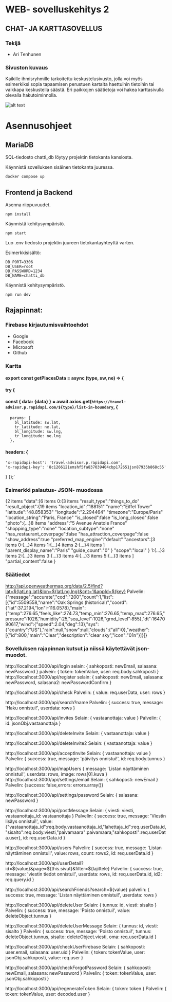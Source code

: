 # WEB- sovelluskehitys 2

## CHAT- JA KARTTASOVELLUS

### Tekijä

<ul>
<li>Ari Tenhunen</li>
</ul>

### Sivuston kuvaus

Kaikille ihmisryhmille tarkoitettu keskustelusivusto, jolla voi myös esimerkiksi sopia tapaamisen perustuen kartalta haettuihin tietoihin tai vaikkapa keskustella säästä. Eri paikkojen säätietoja voi hakea karttasivulla olevalla hakutoiminnolla.

![alt text](https://drive.google.com/file/d/1ceneRb3O30RKX3UpeMsZYnCa7RTrpXR4/view?usp=sharing)

# Asennusohjeet

## MariaDB

SQL-tiedosto chatti_db löytyy projektin tietokanta kansiosta.

Käynnistä sovelluksen sisäinen tietokanta juuressa.

```
docker compose up
```

## Frontend ja Backend


Asenna riippuvuudet.

```
npm install
```

Käynnistä kehitysympäristö.

```
npm start
```

Luo .env tiedosto projektin juureen tietokantayhteyttä varten.

Esimerkkisisältö:

```
DB_PORT=3306
DB_USER=root
DB_PASSWORD=1234
DB_NAME=chatti_db
```

Käynnistä kehitysympäristö.

```
npm run dev
```


## Rajapinnat:

### Firebase kirjautumisvaihtoehdot

<ul>
<li>Google</li>
<li>Facebook</li>
<li>Microsoft</li>
<li>Github</li>
</ul>

### Kartta

#### export const getPlacesData = async (type, sw, ne) => {
####  try {
####  const { data: {data} } = await axios.get(`https://travel-advisor.p.rapidapi.com/${type}/list-in-boundary`, {
      params: {
        bl_latitude: sw.lat,
        tr_latitude: ne.lat,
        bl_longitude: sw.lng,
        tr_longitude: ne.lng
      },
####  headers: {
    'x-rapidapi-host': 'travel-advisor.p.rapidapi.com',
    'x-rapidapi-key': '8c1266121emshf5fa837039404cbp172651jsn87935b868c55'
  }
});'

### Esimerkki palautus- JSON- muodossa

{2 items
"data":[6 items
0:{3 items
"result_type":"things_to_do"
"result_object":{19 items
"location_id":"188151"
"name":"Eiffel Tower"
"latitude":"48.858353"
"longitude":"2.294464"
"timezone":"Europe/Paris"
"location_string":"Paris, France"
"is_closed":false
"is_long_closed":false
"photo":{...}8 items
"address":"5 Avenue Anatole France"
"shopping_type":"none"
"location_subtype":"none"
"has_restaurant_coverpage":false
"has_attraction_coverpage":false
"show_address":true
"preferred_map_engine":"default"
"ancestors":[3 items
0:{...}4 items
1:{...}4 items
2:{...}4 items
]
"parent_display_name":"Paris"
"guide_count":"0"
}
"scope":"local"
}
1:{...}3 items
2:{...}3 items
3:{...}3 items
4:{...}3 items
5:{...}3 items
]
"partial_content":false
}

### Säätiedot

http://api.openweathermap.org/data/2.5/find?lat=${latLng.lat}&lon=${latLng.lng}&cnt=1&appId=${key}
Palvelin:
{"message":"accurate","cod":"200","count":1,"list":[{"id":5509558,"name":"Oak Springs (historical)","coord":{"lat":37.2194,"lon":-116.0578},"main":{"temp":276.65,"feels_like":274.73,"temp_min":276.65,"temp_max":276.65,"pressure":1026,"humidity":25,"sea_level":1026,"grnd_level":855},"dt":1647090617,"wind":{"speed":2.04,"deg":13},"sys":{"country":"US"},"rain":null,"snow":null,"clouds":{"all":0},"weather":[{"id":800,"main":"Clear","description":"clear sky","icon":"01n"}]}]}


### Sovelluksen rajapinnan kutsut ja niissä käytettävät json-muodot.


http://localhost:3000/api/login
selain:
{
sahkoposti: newEmail,
salasana: newPassword
}
palvein:
{
token: tokenValue,
user: req.body.sahkoposti
}
http://localhost:3000/api/register
selain:
{
sahkoposti: newEmail,
salasana: newPassword,
salasana2: newPasswordConfirm
}

http://localhost:3000/api/check
Palvelin:
{
value: req.userData,
user: rows
}

http://localhost:3000/api/search?name
Palvelin:
{
success: true,
message: 'Haku onnistui!',
userdata: rows
}

http://localhost:3000/api/invites
Selain:
{
vastaanottaja: value
}
Palvelin:
{
id: jsonObj.vastaanottaja
}

http://localhost:3000/api/deleteInvite
Selain:
{
vastaanottaja: value
}

http://localhost:3000/api/deleteInvite2
Selain:
{
vastaanottaja: value
}

http://localhost:3000/api/acceptInvite
Selain:
{
vastaanottaja: value
}
Palvelin:
{
success: true,
message: 'päivitys onnistui!',
id: req.body.tunnus
}

http://localhost:3000/api/mapUsers
{
message: 'Listan näyttäminen onnistui!',
userdata: rows,
image: rows[0].kuva
}
http://localhost:3000/api/settings/email
Selain:
{
sahkoposti: newEmail
}
Palvelin:
{success: false,errors: errors.array()}

http://localhost:3000/api/settings/password
Selain:
{
salasana: newPassword
}

http://localhost:3000/api/postMessage
Selain:
{
viesti: viesti,
vastaanottaja_id: vastaanottaja
}
Palvelin:
{
success: true,
message: 'Viestin lisäys onnistui!',
value: {"vastaanottaja_id":req.body.vastaanottaja_id,"lahettaja_id":req.userData.id,"sisalto":req.body.viesti,"paivamaara":paivamaara,"sahkoposti":req.userData.user},
id: req.userData.id
}

http://localhost:3000/api/users
Palvelin:
{
success: true,
message: 'Listan näyttäminen onnistui!',
value: rows,
count: rows2,
id: req.userData.id
}

http://localhost:3000/api/userDetail?id=${value}&page=${this.sivut}&filter=${lajittele}
Palvelin:
{
success: true,
message: 'viestin tiedot onnistui!',
userdata: rows,
id: req.userData.id,
id2: req.query.id
}

http://localhost:3000/api/searchFriends?search=${value}
palvelin:
{
success: true,
message: 'Listan näyttäminen onnistui!',
userdata: rows
}

http://localhost:3000/api/deleteUser
Selain:
{
tunnus: id,
viesti: sisalto
}
Palvelin:
{
success: true,
message: 'Poisto onnistui!',
value: deleteObject.tunnus
}

http://localhost:3000/api/deleteUserMessage
Selain:
{
tunnus: id,
viesti: sisalto
}
Palvelin:
{
success: true,
message: 'Poisto onnistui!',
tunnus: deleteObject.tunnus,
sisalto: deleteObject.viesti,
oma: req.userData.id
}

http://localhost:3000/api/checkUserFirebase
Selain:
{
sahkoposti: user.email,
salasana: user.uid
}
Palvelin:
{
token: tokenValue,
user: jsonObj.sahkoposti,
value: req.user
}

http://localhost:3000/api/checkForgotPassword
Selain:
{
sahkoposti: newEmail,
salasana: newPassword
}
Palvelin:
{
token: tokenValue,
user: jsonObj.sahkoposti
}

http://localhost:3000/api/regenerateToken
Selain:
{
token: token
}
Palvelin:
{
token: tokenValue,
user: decoded.user
}









